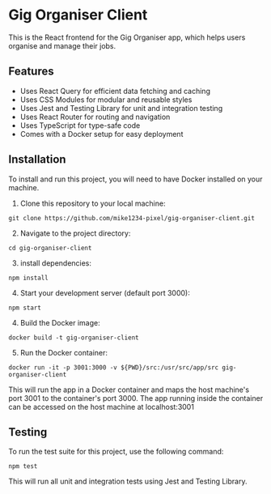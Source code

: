# Gig Organiser Client

This is the React frontend for the Gig Organiser app, which helps users organise and manage their jobs.

## Features

- Uses React Query for efficient data fetching and caching
- Uses CSS Modules for modular and reusable styles
- Uses Jest and Testing Library for unit and integration testing
- Uses React Router for routing and navigation
- Uses TypeScript for type-safe code
- Comes with a Docker setup for easy deployment

## Installation

To install and run this project, you will need to have Docker installed on your machine.

1. Clone this repository to your local machine:

`git clone https://github.com/mike1234-pixel/gig-organiser-client.git`

2. Navigate to the project directory:

`cd gig-organiser-client`

3. install dependencies:

`npm install`

4. Start your development server (default port 3000):

`npm start`

4. Build the Docker image:

`docker build -t gig-organiser-client`

5. Run the Docker container:

`docker run -it -p 3001:3000 -v ${PWD}/src:/usr/src/app/src gig-organiser-client`

This will run the app in a Docker container and maps the host machine's port 3001 to the container's port 3000. The app running inside the container can be accessed on the host machine at localhost:3001

## Testing

To run the test suite for this project, use the following command:

`npm test`

This will run all unit and integration tests using Jest and Testing Library.
